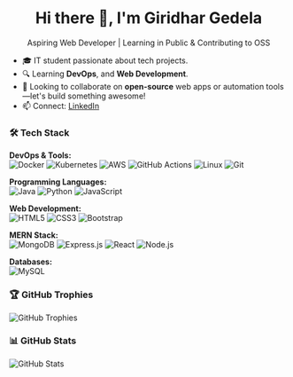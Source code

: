 <h1 align="center">Hi there 👋, I'm Giridhar Gedela</h1>
<p align="center"> Aspiring Web Developer | Learning in Public & Contributing to OSS</p>

- 🎓 IT student passionate about tech projects.
- 🔍 Learning **DevOps**, and **Web Development**.
- 🤝 Looking to collaborate on **open-source** web apps or automation tools—let's build something awesome!
- 📫 Connect: [LinkedIn](https://www.linkedin.com/in/giridhargedela) 

### 🛠️ Tech Stack

**DevOps & Tools:**  
![Docker](https://img.shields.io/badge/Docker-2496ED?style=for-the-badge&logo=docker&logoColor=white)
![Kubernetes](https://img.shields.io/badge/Kubernetes-326CE5?style=for-the-badge&logo=kubernetes&logoColor=white)
![AWS](https://img.shields.io/badge/AWS-232F3E?style=for-the-badge&logo=amazonaws&logoColor=white)
![GitHub Actions](https://img.shields.io/badge/GitHub_Actions-2088FF?style=for-the-badge&logo=github-actions&logoColor=white)
![Linux](https://img.shields.io/badge/Linux-FCC624?style=for-the-badge&logo=linux&logoColor=black)
![Git](https://img.shields.io/badge/Git-F05032?style=for-the-badge&logo=git&logoColor=white)

**Programming Languages:**  
![Java](https://img.shields.io/badge/Java-ED8B00?style=for-the-badge&logo=java&logoColor=white)
![Python](https://img.shields.io/badge/Python-3776AB?style=for-the-badge&logo=python&logoColor=white)
![JavaScript](https://img.shields.io/badge/JavaScript-F7DF1E?style=for-the-badge&logo=javascript&logoColor=black)

**Web Development:**  
![HTML5](https://img.shields.io/badge/HTML5-E34F26?style=for-the-badge&logo=html5&logoColor=white)
![CSS3](https://img.shields.io/badge/CSS3-1572B6?style=for-the-badge&logo=css3&logoColor=white)
![Bootstrap](https://img.shields.io/badge/Bootstrap-563D7C?style=for-the-badge&logo=bootstrap&logoColor=white)

**MERN Stack:**  
![MongoDB](https://img.shields.io/badge/MongoDB-4EA94B?style=for-the-badge&logo=mongodb&logoColor=white)
![Express.js](https://img.shields.io/badge/Express.js-404D59?style=for-the-badge&logo=express&logoColor=white)
![React](https://img.shields.io/badge/React-20232A?style=for-the-badge&logo=react&logoColor=61DAFB)
![Node.js](https://img.shields.io/badge/Node.js-339933?style=for-the-badge&logo=nodedotjs&logoColor=white)

**Databases:**  
![MySQL](https://img.shields.io/badge/MySQL-00758F?style=for-the-badge&logo=mysql&logoColor=white)

### 🏆 GitHub Trophies
![GitHub Trophies](https://github-profile-trophy.vercel.app/?username=GIRIDHAR-GEDELA&theme=dracula&no-frame=true&margin-w=5&column=7)

### 📊 GitHub Stats
![GitHub Stats](https://github-readme-stats.vercel.app/api?username=GIRIDHAR-GEDELA&show_icons=true&theme=radical)
